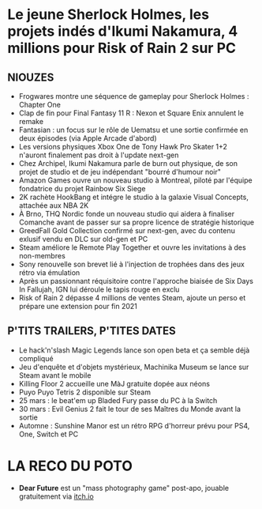 # Le jeune Sherlock Holmes, les projets indés d'Ikumi Nakamura, 4 millions pour Risk of Rain 2 sur PC

## NIOUZES

- Frogwares montre une séquence de gameplay pour Sherlock Holmes : Chapter One
- Clap de fin pour Final Fantasy 11 R : Nexon et Square Enix annulent le remake
- Fantasian : un focus sur le rôle de Uematsu et une sortie confirmée en deux épisodes (via Apple Arcade d'abord)
- Les versions physiques Xbox One de Tony Hawk Pro Skater 1+2 n'auront finalement pas droit à l'update next-gen
- Chez Archipel, Ikumi Nakamura parle de burn out physique, de son projet de studio et de jeu indépendant "bourré d'humour noir"
- Amazon Games ouvre un nouveau studio à Montreal, piloté par l'équipe fondatrice du projet Rainbow Six Siege
- 2K rachète HookBang et intégre le studio à la galaxie Visual Concepts, attachée aux NBA 2K
- À Brno, THQ Nordic fonde un nouveau studio qui aidera à finaliser Comanche avant de passer sur sa propre licence de stratégie historique
- GreedFall Gold Collection confirmé sur next-gen, avec du contenu exlusif vendu en DLC sur old-gen et PC
- Steam améliore le Remote Play Together et ouvre les invitations à des non-membres
- Sony renouvelle son brevet lié à l'injection de trophées dans des jeux rétro via émulation
- Après un passionnant réquisitoire contre l'approche biaisée de Six Days In Fallujah, IGN lui déroule le tapis rouge en exclu
- Risk of Rain 2 dépasse 4 millions de ventes Steam, ajoute un perso et prépare une extension pour fin 2021

## P'TITS TRAILERS, P'TITES DATES

- Le hack'n'slash Magic Legends lance son open beta et ça semble déjà compliqué
- Jeu d'enquête et d'objets mystérieux, Machinika Museum se lance sur Steam avant le mobile
- Killing Floor 2 accueille une MàJ gratuite dopée aux néons
- Puyo Puyo Tetris 2 disponible sur Steam
- 25 mars : le beat'em up Bladed Fury passe du PC à la Switch
- 30 mars : Evil Genius 2 fait le tour de ses Maîtres du Monde avant la sortie
- Automne : Sunshine Manor est un rétro  RPG d'horreur prévu pour PS4, One, Switch et PC

# LA RECO DU POTO

- **Dear Future** est un "mass photography game" post-apo, jouable gratuitement via [itch.io](https://dearfuture.itch.io/dear-future)

